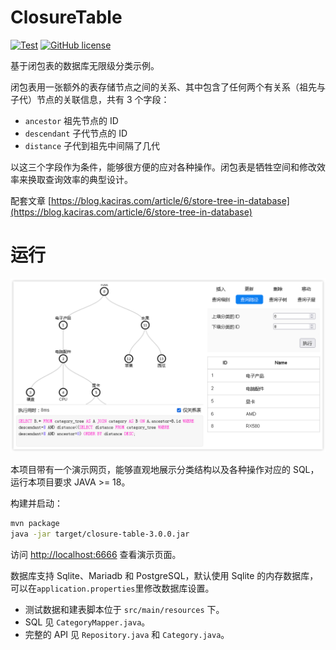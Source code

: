 # ClosureTable

[![Test](https://github.com/Kaciras/ClosureTable/actions/workflows/test.yml/badge.svg)](https://github.com/Kaciras/ClosureTable/actions/workflows/test.yml)
[![GitHub license](https://img.shields.io/github/license/Kaciras/ClosureTable)](https://github.com/Kaciras/ClosureTable/blob/master/LICENSE)

基于闭包表的数据库无限级分类示例。

闭包表用一张额外的表存储节点之间的关系、其中包含了任何两个有关系（祖先与子代）节点的关联信息，共有 3 个字段：

* `ancestor` 祖先节点的 ID
* `descendant` 子代节点的 ID
* `distance` 子代到祖先中间隔了几代

以这三个字段作为条件，能够很方便的应对各种操作。闭包表是牺牲空间和修改效率来换取查询效率的典型设计。

配套文章 [https://blog.kaciras.com/article/6/store-tree-in-database](https://blog.kaciras.com/article/6/store-tree-in-database)

# 运行

![screenshot](https://github.com/Kaciras/ClosureTable/blob/master/screenshot.png)

本项目带有一个演示网页，能够直观地展示分类结构以及各种操作对应的 SQL，运行本项目要求 JAVA >= 18。

构建并启动：

```bash
mvn package
java -jar target/closure-table-3.0.0.jar
```

访问 [http://localhost:6666](http://localhost:6666) 查看演示页面。

数据库支持 Sqlite、Mariadb 和 PostgreSQL，默认使用 Sqlite 的内存数据库，可以在`application.properties`里修改数据库设置。

* 测试数据和建表脚本位于 `src/main/resources` 下。
* SQL 见 `CategoryMapper.java`。
* 完整的 API 见 `Repository.java` 和 `Category.java`。
